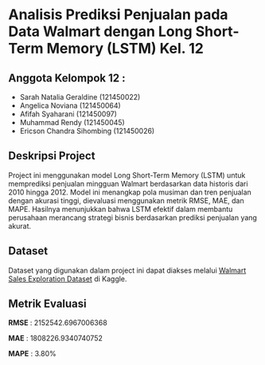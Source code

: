 # Analisis Prediksi Penjualan pada Data Walmart dengan Long Short-Term Memory (LSTM) Kel. 12

## Anggota Kelompok 12 : 
- Sarah Natalia Geraldine (121450022)
- Angelica Noviana (121450064)
- Afifah Syaharani (121450097)
- Muhammad Rendy (121450045)
- Ericson Chandra Sihombing (121450026)

## Deskripsi Project
Project ini menggunakan model Long Short-Term Memory (LSTM) untuk memprediksi penjualan mingguan Walmart berdasarkan data historis dari 2010 hingga 2012. Model ini menangkap pola musiman dan tren penjualan dengan akurasi tinggi, dievaluasi menggunakan metrik RMSE, MAE, dan MAPE. Hasilnya menunjukkan bahwa LSTM efektif dalam membantu perusahaan merancang strategi bisnis berdasarkan prediksi penjualan yang akurat.

## Dataset
Dataset yang digunakan dalam project ini dapat diakses melalui [Walmart Sales Exploration Dataset](https://www.kaggle.com/code/msjahid/walmart-sales-exploration/input) di Kaggle.

## Metrik Evaluasi
**RMSE** : 2152542.6967006368

**MAE** : 1808226.9340740752

**MAPE** : 3.80%
